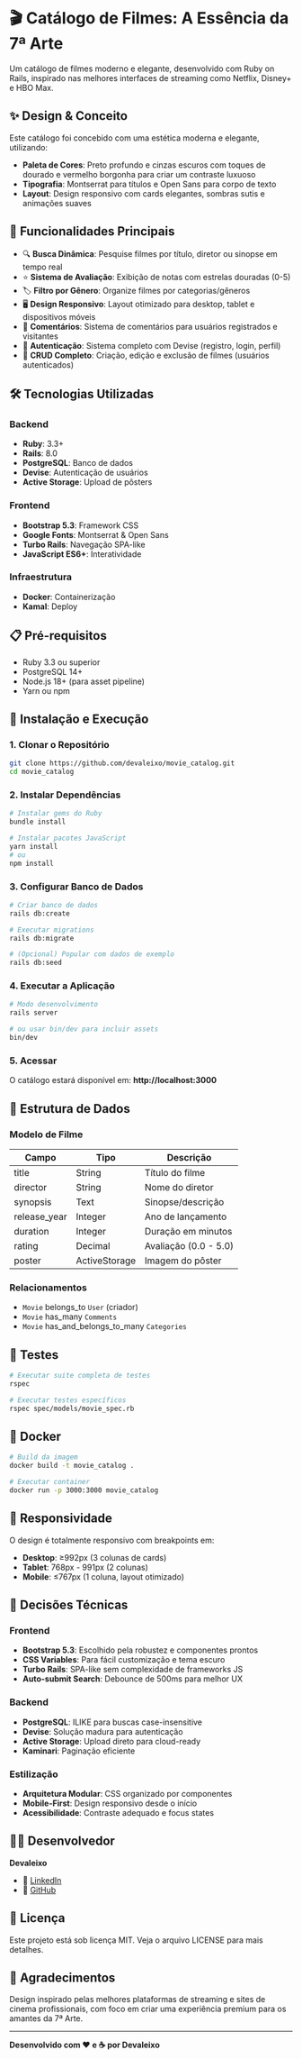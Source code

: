 # 🎬 Catálogo de Filmes: A Essência da 7ª Arte

Um catálogo de filmes moderno e elegante, desenvolvido com Ruby on Rails, inspirado nas melhores interfaces de streaming como Netflix, Disney+ e HBO Max.

## ✨ Design & Conceito

Este catálogo foi concebido com uma estética moderna e elegante, utilizando:

- **Paleta de Cores**: Preto profundo e cinzas escuros com toques de dourado e vermelho borgonha para criar um contraste luxuoso
- **Tipografia**: Montserrat para títulos e Open Sans para corpo de texto
- **Layout**: Design responsivo com cards elegantes, sombras sutis e animações suaves

## 🚀 Funcionalidades Principais

- 🔍 **Busca Dinâmica**: Pesquise filmes por título, diretor ou sinopse em tempo real
- ⭐ **Sistema de Avaliação**: Exibição de notas com estrelas douradas (0-5)
- 🏷️ **Filtro por Gênero**: Organize filmes por categorias/gêneros
- 🖥️ **Design Responsivo**: Layout otimizado para desktop, tablet e dispositivos móveis
- 💬 **Comentários**: Sistema de comentários para usuários registrados e visitantes
- 👤 **Autenticação**: Sistema completo com Devise (registro, login, perfil)
- 📝 **CRUD Completo**: Criação, edição e exclusão de filmes (usuários autenticados)

## 🛠️ Tecnologias Utilizadas

### Backend
- **Ruby**: 3.3+
- **Rails**: 8.0
- **PostgreSQL**: Banco de dados
- **Devise**: Autenticação de usuários
- **Active Storage**: Upload de pôsters

### Frontend
- **Bootstrap 5.3**: Framework CSS
- **Google Fonts**: Montserrat & Open Sans
- **Turbo Rails**: Navegação SPA-like
- **JavaScript ES6+**: Interatividade

### Infraestrutura
- **Docker**: Containerização
- **Kamal**: Deploy

## 📋 Pré-requisitos

- Ruby 3.3 ou superior
- PostgreSQL 14+
- Node.js 18+ (para asset pipeline)
- Yarn ou npm

## 🔧 Instalação e Execução

### 1. Clonar o Repositório

```bash
git clone https://github.com/devaleixo/movie_catalog.git
cd movie_catalog
```

### 2. Instalar Dependências

```bash
# Instalar gems do Ruby
bundle install

# Instalar pacotes JavaScript
yarn install
# ou
npm install
```

### 3. Configurar Banco de Dados

```bash
# Criar banco de dados
rails db:create

# Executar migrations
rails db:migrate

# (Opcional) Popular com dados de exemplo
rails db:seed
```

### 4. Executar a Aplicação

```bash
# Modo desenvolvimento
rails server

# ou usar bin/dev para incluir assets
bin/dev
```

### 5. Acessar

O catálogo estará disponível em: **http://localhost:3000**

## 🎨 Estrutura de Dados

### Modelo de Filme

| Campo | Tipo | Descrição |
|-------|------|-----------|
| title | String | Título do filme |
| director | String | Nome do diretor |
| synopsis | Text | Sinopse/descrição |
| release_year | Integer | Ano de lançamento |
| duration | Integer | Duração em minutos |
| rating | Decimal | Avaliação (0.0 - 5.0) |
| poster | ActiveStorage | Imagem do pôster |

### Relacionamentos

- `Movie` belongs_to `User` (criador)
- `Movie` has_many `Comments`
- `Movie` has_and_belongs_to_many `Categories`

## 🧪 Testes

```bash
# Executar suite completa de testes
rspec

# Executar testes específicos
rspec spec/models/movie_spec.rb
```

## 🐳 Docker

```bash
# Build da imagem
docker build -t movie_catalog .

# Executar container
docker run -p 3000:3000 movie_catalog
```

## 📱 Responsividade

O design é totalmente responsivo com breakpoints em:

- **Desktop**: ≥992px (3 colunas de cards)
- **Tablet**: 768px - 991px (2 colunas)
- **Mobile**: ≤767px (1 coluna, layout otimizado)

## 🎯 Decisões Técnicas

### Frontend
- **Bootstrap 5.3**: Escolhido pela robustez e componentes prontos
- **CSS Variables**: Para fácil customização e tema escuro
- **Turbo Rails**: SPA-like sem complexidade de frameworks JS
- **Auto-submit Search**: Debounce de 500ms para melhor UX

### Backend
- **PostgreSQL**: ILIKE para buscas case-insensitive
- **Devise**: Solução madura para autenticação
- **Active Storage**: Upload direto para cloud-ready
- **Kaminari**: Paginação eficiente

### Estilização
- **Arquitetura Modular**: CSS organizado por componentes
- **Mobile-First**: Design responsivo desde o início
- **Acessibilidade**: Contraste adequado e focus states

## 👨‍💻 Desenvolvedor

**Devaleixo**

- 💼 [LinkedIn](https://www.linkedin.com/in/devaleixo/)
- 🐙 [GitHub](https://github.com/devaleixo)

## 📄 Licença

Este projeto está sob licença MIT. Veja o arquivo LICENSE para mais detalhes.

## 🙏 Agradecimentos

Design inspirado pelas melhores plataformas de streaming e sites de cinema profissionais, com foco em criar uma experiência premium para os amantes da 7ª Arte.

---

**Desenvolvido com ❤️ e ☕ por Devaleixo**
